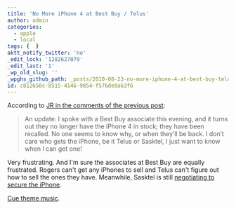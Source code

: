 ```yaml
---
title: 'No More iPhone 4 at Best Buy / Telus'
author: admin
categories:
  - apple
  - local
tags: {  }
aktt_notify_twitter: 'no'
_edit_lock: '1282627079'
_edit_last: '1'
_wp_old_slug: ''
_wpghs_github_path: _posts/2010-08-23-no-more-iphone-4-at-best-buy-telus.md
id: c812650c-8515-4146-9854-f576de8a63f6
---
```

<p>According to <a href="https://chrisenns.com/2010/08/23/farmer-harvs-iphone-is-on-sasktel/#comments">JR in the comments of the previous post</a>:</p>
<blockquote><p>An update: I spoke with a Best Buy associate this evening, and it turns out they no longer have the iPhone 4 in stock; they have been recalled. No one seems to know why, or when they’ll be back. I don’t care who gets the iPhone, be it Telus or Sasktel, I just want to know when I can get one!</p></blockquote>
<p>Very frustrating.  And I'm sure the associates at Best Buy are equally frustrated.  Rogers can't get any iPhones to sell and Telus can't figure out how to sell the ones they have.  Meanwhile, Sasktel is still <a href="http://twitter.com/SaskTel/status/21937252297">negotiating to secure the iPhone</a>.</p>
<p><a href="http://www.youtube.com/watch?v=V8vINCq_IAI">Cue theme music</a>.</p>
